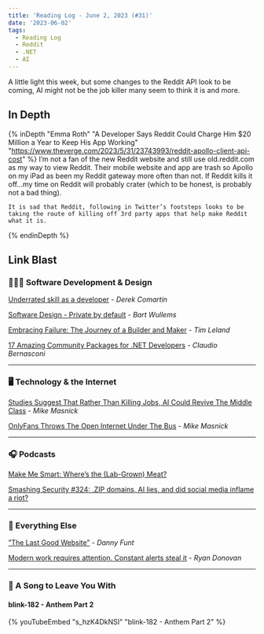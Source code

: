 ```yaml
---
title: 'Reading Log - June 2, 2023 (#31)'
date: '2023-06-02'
tags:
  - Reading Log
  - Reddit
  - .NET
  - AI
---
```


A little light this week, but some changes to the Reddit API look to be coming, AI might not be the job killer many seem to think it is and more.
<!-- excerpt -->

<h2 class="old">In Depth</h2>

{% inDepth "Emma Roth" "A Developer Says Reddit Could Charge Him $20 Million a Year to Keep His App Working" "https://www.theverge.com/2023/5/31/23743993/reddit-apollo-client-api-cost" %}
    I’m not a fan of the new Reddit website and still use old.reddit.com as my way to view Reddit. Their mobile website and app are trash so Apollo on my iPad as been my Reddit gateway more often than not. If Reddit kills it off...my time on Reddit will probably crater (which to be honest, is probably not a bad thing).

    It is sad that Reddit, following in Twitter’s footsteps looks to be taking the route of killing off 3rd party apps that help make Reddit what it is.
{% endinDepth %}

<h2 class="old">Link Blast</h2>

### 👨🏼‍💻 Software Development & Design

[Underrated skill as a developer](https://codeopinion.com/underrated-skill-as-a-developer/) - _Derek Comartin_

[Software Design - Private by default](https://bartwullems.blogspot.com/2023/05/software-design-private-by-default.html) - _Bart Wullems_

[Embracing Failure: The Journey of a Builder and Maker](https://timleland.com/embracing-failure-the-journey-of-a-builder-and-maker/) - _Tim Leland_

[17 Amazing Community Packages for .NET Developers](https://www.claudiobernasconi.ch/2023/05/24/17-amazing-community-packages-for-net-developers/) - _Claudio Bernasconi_

---

### 🖥 Technology & the Internet

[Studies Suggest That Rather Than Killing Jobs, AI Could Revive The Middle Class](Studies%20Suggest%20That%20Rather%20Than%20Killing%20Jobs,%20AI%20Could%20Revive%20The%20Middle%20Class%0A) - _Mike Masnick_

[OnlyFans Throws The Open Internet Under The Bus](https://www.techdirt.com/2023/05/31/onlyfans-throws-the-open-internet-under-the-bus/) - _Mike Masnick_

---

### 🎧 Podcasts

[Make Me Smart: Where’s the (Lab-Grown) Meat?](https://www.marketplace.org/shows/make-me-smart/wheres-the-lab-grown-beef/)

[Smashing Security #324: .ZIP domains, AI lies, and did social media inflame a riot?](https://www.smashingsecurity.com/324-zip-domains-ai-lies-and-did-social-media-inflame-a-riot/)

---

### 🎒 Everything Else

[”The Last Good Website”](https://www.cjr.org/analysis/defector-last-good-website.php) - _Danny Funt_

[Modern work requires attention. Constant alerts steal it](https://stackoverflow.blog/2023/05/22/modern-work-requires-attention-constant-alerts-steal-it/) - _Ryan Donovan_

---

### 🎵 A Song to Leave You With

#### blink-182 - Anthem Part 2

{% youTubeEmbed "s_hzK4DkNSI" "blink-182 - Anthem Part 2" %}